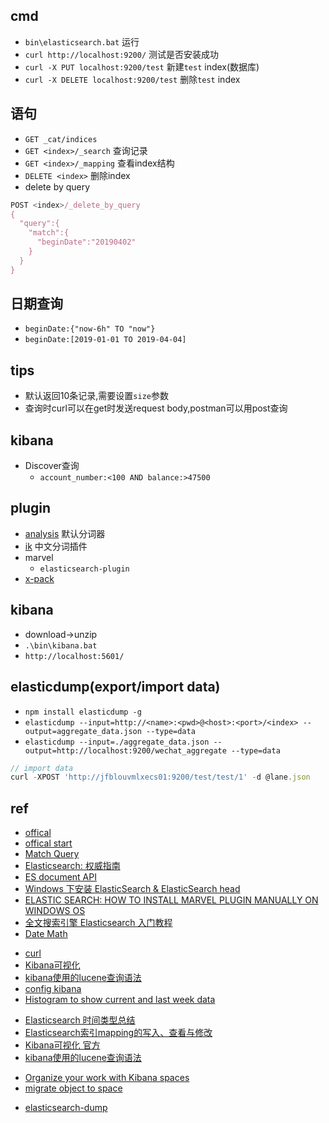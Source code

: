 
## cmd
+ `bin\elasticsearch.bat`  运行
+ `curl http://localhost:9200/` 测试是否安装成功
+ `curl -X PUT localhost:9200/test` 新建`test` index(数据库)
+ `curl -X DELETE localhost:9200/test` 删除`test` index

## 语句

+ `GET _cat/indices`
+ `GET <index>/_search` 查询记录
+ `GET <index>/_mapping` 查看index结构
+ `DELETE <index>` 删除index
+ delete by query
```js
POST <index>/_delete_by_query
{
  "query":{
    "match":{
      "beginDate":"20190402"
    }
  }
}
```

## 日期查询

+ `beginDate:{"now-6h" TO "now"}`
+ `beginDate:[2019-01-01 TO 2019-04-04]`


## tips
+ 默认返回10条记录,需要设置`size`参数
+ 查询时curl可以在get时发送request body,postman可以用post查询

## kibana

+ Discover查询
    - `account_number:<100 AND balance:>47500`

## plugin

+ [analysis](https://www.elastic.co/guide/en/elasticsearch/reference/current/analysis.html) 默认分词器
+ [ik](https://github.com/medcl/elasticsearch-analysis-ik/) 中文分词插件
+ marvel
    - `elasticsearch-plugin`
+ [x-pack](https://www.elastic.co/guide/en/x-pack/current/installing-xpack.html)


## kibana

+ download->unzip
+ `.\bin\kibana.bat`
+ `http://localhost:5601/`

## elasticdump(export/import data)

+ `npm install elasticdump -g`
+ `elasticdump --input=http://<name>:<pwd>@<host>:<port>/<index> --output=aggregate_data.json --type=data`
+ `elasticdump --input=./aggregate_data.json --output=http://localhost:9200/wechat_aggregate --type=data`
```js
// import data
curl -XPOST 'http://jfblouvmlxecs01:9200/test/test/1' -d @lane.json
```

## ref
<!-- elastic search -->
+ [offical](https://www.elastic.co/cn/downloads/elasticsearch)
+ [offical start](https://www.elastic.co/start)
+ [Match Query](https://www.elastic.co/guide/en/elasticsearch/reference/5.5/query-dsl-match-query.html)
+ [Elasticsearch: 权威指南](https://www.elastic.co/guide/cn/elasticsearch/guide/current/index.html)
+ [ES document API](https://www.elastic.co/guide/en/elasticsearch/reference/current/docs.html)
+ [Windows 下安装 ElasticSearch & ElasticSearch head](https://www.jianshu.com/p/4467cfe4e651)
+ [ELASTIC SEARCH: HOW TO INSTALL MARVEL PLUGIN MANUALLY ON WINDOWS OS](https://hassantariqblog.wordpress.com/2016/09/19/elastic-search-how-to-install-marvel-plugin-manually-on-windows-os/)
+ [全文搜索引擎 Elasticsearch 入门教程](http://www.ruanyifeng.com/blog/2017/08/elasticsearch.html)
+ [Date Math](https://www.elastic.co/guide/en/elasticsearch/reference/current/common-options.html#date-math)
<!-- kibana -->
+ [curl](https://www.jianshu.com/p/07c4dddae43a)
+ [Kibana可视化](https://segmentfault.com/a/1190000015140923)
+ [kibana使用的lucene查询语法](https://segmentfault.com/a/1190000002972420) 
+ [config kibana](https://www.elastic.co/guide/en/kibana/current/settings.html)
+ [Histogram to show current and last week data](https://github.com/elastic/kibana/issues/1244)
<!-- issues -->
+ [Elasticsearch 时间类型总结](https://zhuanlan.zhihu.com/p/34240906)
+ [Elasticsearch索引mapping的写入、查看与修改](https://blog.csdn.net/napoay/article/details/52012249)
+ [Kibana可视化 官方](https://www.elastic.co/guide/cn/kibana/current/createvis.html)
+ [kibana使用的lucene查询语法](https://segmentfault.com/a/1190000002972420)
<!-- space -->
+ [Organize your work with Kibana spaces](https://www.elastic.co/blog/introducing-kibana-spaces-for-organization-and-security)
+ [migrate object to space](https://www.elastic.co/blog/how-to-migrate-to-kibana-spaces)

<!-- plugin -->
+ [elasticsearch-dump](https://github.com/taskrabbit/elasticsearch-dump)